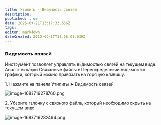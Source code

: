 ```yaml
---
title: Утилиты - Видимость связей
description: 
published: true
date: 2025-09-21T13:17:33.566Z
tags: 
editor: markdown
dateCreated: 2025-06-27T12:08:09.039Z
---
```


### **Видимость связей**

Инструмент позволяет управлять видимостью связей на текущем виде. Аналог вкладки Связанные файлы в Переопределении видимости/графики, который можно привязать на горячую клавишу.

1\. Нажмите на панели Утилиты ➤ Видимость связей

![image-1683719278760.png](https://lh7-rt.googleusercontent.com/docsz/AD_4nXeOZ7MLp6C_fEW6Dw4LDveHMYhgyMwPVvo0V88wK_UNq5LoKJ83wwLMpQCIbJDkqpu9LK7hGHSS8mGTCevbNxd0a8iwHcqJyvZOrGnY2IQUl_g_KnKJEZdrE8W08jrS2o3OhsDxtresV0rlik6Liw?key=pnr3iREOubCbJgYhEOJzaw)

2\. Уберите галочку с связного файла, который необходимо скрыть на текущем виде

![image-1683719282494.png](https://lh7-rt.googleusercontent.com/docsz/AD_4nXfMff2zANFWqCpmSFmJqukZC1u8Y4iuSEbSX7PDrYcrWkgG-dLIGa61kGJcfijZkA2kwPTQLP-t_B1STWFq1ls4zf3tYvpWGrzModlufJTYzO67GvdawLX93ykyJwVdWYMERi1MSifaKZ1KI2Bilg?key=pnr3iREOubCbJgYhEOJzaw)